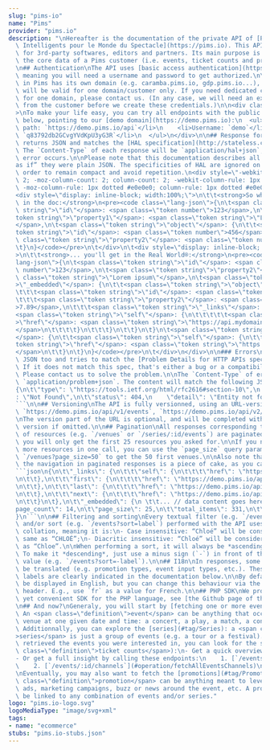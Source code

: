 ```yaml
---
slug: "pims-io"
name: "Pims"
provider: "pims.io"
description: "\nHereafter is the documentation of the private API of [Pims: Pointages\
  \ Intelligents pour le Monde du Spectacle](https://pims.io). This API is designed\
  \ for 3rd-party softwares, editors and partners. Its main purpose is to give access\
  \ the core data of a Pims customer (i.e. events, ticket counts and promotions).\n\
  \n## Authentication\nThe API uses [basic access authentication](https://en.wikipedia.org/wiki/Basic_access_authentication),\
  \ meaning you will need a username and password to get authorized.\n\nAs each customer\
  \ in Pims has its own domain (e.g. caramba.pims.io, gdp.pims.io...), each credentials\
  \ will be valid for one domain/customer only. If you need dedicated credentials\
  \ for one domain, please contact us. (In any case, we will need an explicit agreement\
  \ from the customer before we create these credentials.)\n\n<div class=\"info\"\
  >\nTo make your life easy, you can try all endpoints with the public credentials\
  \ below, pointing to our [demo domain](https://demo.pims.io):\n  <ul>\n    <li>Base\
  \ path: `https://demo.pims.io/api`</li>\n    <li>Username: `demo`</li>\n    <li>Password:\
  \ `q83792db2GCvgYVdKpU3yG3R`</li>\n  </ul>\n</div>\n\n## Response format\nThe API\
  \ returns JSON and matches the [HAL specification](http://stateless.co/hal_specification.html).\
  \ The `Content-Type` of each response will be `application/hal+json`, unless an\
  \ error occurs.\n\nPlease note that this documentation describes all responses “\
  as if” they were plain JSON. The specificities of HAL are ignored on purpose, in\
  \ order to remain compact and avoid repetition.\n<div style=\"-webkit-column-count:\
  \ 2; -moz-column-count: 2; column-count: 2; -webkit-column-rule: 1px dotted #e0e0e0;\
  \ -moz-column-rule: 1px dotted #e0e0e0; column-rule: 1px dotted #e0e0e0;\">\n\t\
  <div style=\"display: inline-block; width:100%;\">\n\t\t<strong>So when you read\
  \ in the doc:</strong>\n<pre><code class=\"lang-json\">{\n\t<span class=\"token\
  \ string\">\"id\"</span>: <span class=\"token number\">123</span>,\n\t<span class=\"\
  token string\">\"property1\"</span>: <span class=\"token string\">\"Lorem ipsum\"\
  </span>,\n\t<span class=\"token string\">\"object\"</span>: {\n\t\t<span class=\"\
  token string\">\"id\"</span>: <span class=\"token number\">456</span>,\n\t\t<span\
  \ class=\"token string\">\"property2\"</span>: <span class=\"token number\">7.89</span>\n\
  \t}\n}</code></pre>\n\t</div>\n\t<div style=\"display: inline-block; width:100%;\"\
  >\n\t\t<strong>... you'll get in the Real World®:</strong>\n<pre><code class=\"\
  lang-json\">{\n\t<span class=\"token string\">\"id\"</span>: <span class=\"token\
  \ number\">123</span>,\n\t<span class=\"token string\">\"property2\"</span>: <span\
  \ class=\"token string\">\"Lorem ipsum\"</span>,\n\t<span class=\"token string\"\
  >\"_embedded\"</span>: {\n\t\t<span class=\"token string\">\"object\"</span>: {\n\
  \t\t\t<span class=\"token string\">\"id\"</span>: <span class=\"token number\">456</span>,\n\
  \t\t\t<span class=\"token string\">\"property2\"</span>: <span class=\"token number\"\
  >7.89</span>,\n\t\t\t<span class=\"token string\">\"_links\"</span>: {\n\t\t\t\t\
  <span class=\"token string\">\"self\"</span>: {\n\t\t\t\t\t<span class=\"token string\"\
  >\"href\"</span>: <span class=\"token string\">\"https://api.mydomain.com/other-item/456\"\
  </span>\n\t\t\t\t}\n\t\t\t}\n\t\t}\n\t}\n\t<span class=\"token string\">\"_links\"\
  </span>: {\n\t\t<span class=\"token string\">\"self\"</span>: {\n\t\t\t<span class=\"\
  token string\">\"href\"</span>: <span class=\"token string\">\"https://api.mydomain.com/item/123\"\
  </span>\n\t\t}\n\t}\n}</code></pre>\n\t</div>\n</div>\n\n### Errors\nErrors return\
  \ JSON too and tries to match the [Problem Details for HTTP APIs specification](https://tools.ietf.org/html/rfc7807).\
  \ If it does not match this spec, that's either a bug or a compatibility issue.\
  \ Please contact us to solve the problem.\n\nThe `Content-Type` of errors will be\
  \ `application/problem+json`. The content will match the following JSON:\n```json\n\
  {\n\t\"type\": \"https://tools.ietf.org/html/rfc2616#section-10\",\n    \"title\"\
  : \"Not Found\",\n\t\"status\": 404,\n    \"detail\": \"Entity not found\"\n}\n\
  ```\n\n## Versioning\nThe API is fully versionned, using an URL-versioning scheme:\
  \ `https://demo.pims.io/api/v1/events`, `https://demo.pims.io/api/v2/events`,...\n\
  \nThe version part of the URL is optional, and will be completed with the last stable\
  \ version if omitted.\n\n## Pagination\nAll responses corresponding to a collection\
  \ of resources (e.g. `/venues` or `/series/:id/events`) are paginated. When so,\
  \ you will only get the first 25 resources you asked for.\n\nIf you need to get\
  \ more resources in one call, you can use the `page_size` query parameter. E.g.\
  \ `/venues?page_size=50` to get the 50 first venues.\n\nAlso note that with HAL,\
  \ the navigation in paginated responses is a piece of cake, as you can see below:\n\
  ```json\n{\n\t\"_links\": {\n\t\t\"self\": {\n\t\t\t\"href\": \"https://demo.pims.io/api/v1/events?page=1\"\
  \n\t\t},\n\t\t\"first\": {\n\t\t\t\"href\": \"https://demo.pims.io/api/v1/events\"\
  \n\t\t},\n\t\t\"last\": {\n\t\t\t\"href\": \"https://demo.pims.io/api/v1/events?page=14\"\
  \n\t\t},\n\t\t\"next\": {\n\t\t\t\"href\": \"https://demo.pims.io/api/v1/events?page=2\"\
  \n\t\t}\n\t},\n\t\"_embedded\": {\n \t\t... // data content goes here\n\t},\n\t\"\
  page_count\": 14,\n\t\"page_size\": 25,\n\t\"total_items\": 331,\n\t\"page\": 1\n\
  }\n```\n\n## Filtering and sorting\nEvery textual filter (e.g. `/events?label=U2`)\
  \ and/or sort (e.g. `/events?sort=label`) performed with the API uses UTF8_UNICODE_CI\
  \ collation, meaning it is:\n- Case insensitive: “Chloé” will be considered the\
  \ same as “CHLOÉ”;\n- Diacritic insensitive: “Chloé” will be considered the same\
  \ as “Chloe”.\n\nWhen performing a sort, it will always be *ascending* by default.\
  \ To make it *descending*, just use a minus sign (`-`) in front of the parameter\
  \ value (e.g. `/events?sort=-label`).\n\n## I18n\nIn responses, some labels can\
  \ be translated (e.g. promotion types, event input types, etc.). These translatable\
  \ labels are clearly indicated in the documentation below.\n\nBy default, they will\
  \ be displayed in English, but you can change this behaviour via the `Accept-Language`\
  \ header. E.g., use `fr` as a value for French.\n\n## PHP SDK\nWe provide a simple\
  \ yet convenient SDK for the PHP language, see [the Github page of the project](https://github.com/pimssas/pims-api-client-php).\n\
  \n## And now?\nGeneraly, you will start by [fetching one or more events](#tag/Events).\
  \ An <span class=\"definition\">event</span> can be anything that occurs in one\
  \ venue at one given date and time: a concert, a play, a match, a conference, etc.\
  \ Additionnally, you can explore the [series](#tag/Series): a <span class=\"definition\"\
  >series</span> is just a group of events (e.g. a tour or a festival).\n\nOnce you\
  \ retrieved the events you were interested in, you can look for the sales (<span\
  \ class=\"definition\">ticket counts</span>):\n- Get a quick overview with [`/events/:id/ticket-counts`](#operation/fetchAllTicketCounts)\n\
  - Or get a full insight by calling these endpoints:\n    1. [`/events/:id/categories`](#operation/fetchAllEventsCategories)\n\
  \    2. [`/events/:id/channels`](#operation/fetchAllEventsChannels)\n    3. [`/events/:id/ticket-counts/detailed`](#operation/fetchAllDetailedTicketCounts)\n\
  \nEventually, you may also want to fetch the [promotions](#tag/Promotions). A <span\
  \ class=\"definition\">promotion</span> can be anything meant to leverage the sales:\
  \ ads, marketing campaigns, buzz or news around the event, etc. A promotion can\
  \ be linked to any combination of events and/or series."
logo: "pims.io-logo.svg"
logoMediaType: "image/svg+xml"
tags:
- name: "ecommerce"
stubs: "pims.io-stubs.json"
---
```

